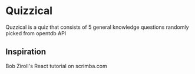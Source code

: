 # Quizzical

Quzzical is a quiz that consists of 5 general knowledge questions randomly picked from opentdb API

## Inspiration

Bob Ziroll's React tutorial on scrimba.com